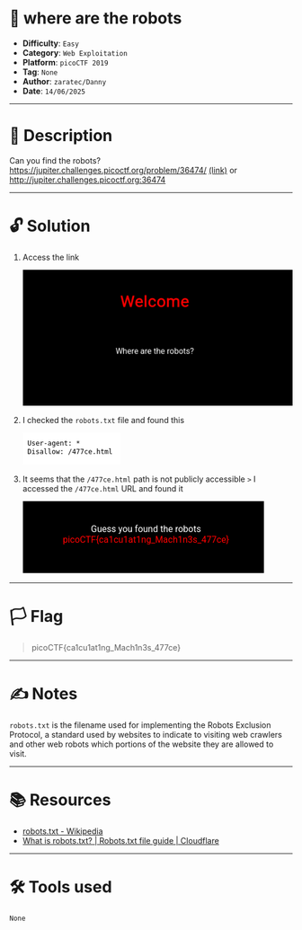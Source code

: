 # :briefcase: where are the robots

- **Difficulty**: `Easy`
- **Category**: `Web Exploitation`
- **Platform**: `picoCTF 2019`
- **Tag**: `None`
- **Author**: `zaratec/Danny`
- **Date**: `14/06/2025`

---

# :pencil: Description

Can you find the robots? https://jupiter.challenges.picoctf.org/problem/36474/ [(link)](https://play.picoctf.org/practice/challenge/4) or http://jupiter.challenges.picoctf.org:36474

---

# :unlock: Solution

1. Access the link

    ![image1](images/image1.png)

2. I checked the `robots.txt` file and found this

    ![image2](images/image2.png)

3. It seems that the `/477ce.html` path is not publicly accessible `>` I accessed the `/477ce.html` URL and found it

    ![image3](images/image3.png)

---

# :white_flag: Flag

>  picoCTF{ca1cu1at1ng_Mach1n3s_477ce}

---

# :writing_hand: Notes

`robots.txt` is the filename used for implementing the Robots Exclusion Protocol, a standard used by websites to indicate to visiting web crawlers and other web robots which portions of the website they are allowed to visit.

---

# :books: Resources

- [robots.txt - Wikipedia](https://en.m.wikipedia.org/wiki/Robots.txt)
- [What is robots.txt? | Robots.txt file guide | Cloudflare](https://www.cloudflare.com/learning/bots/what-is-robots-txt/)

---

# :hammer_and_wrench: Tools used

`None`

